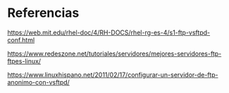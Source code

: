 
# Referencias

https://web.mit.edu/rhel-doc/4/RH-DOCS/rhel-rg-es-4/s1-ftp-vsftpd-conf.html

https://www.redeszone.net/tutoriales/servidores/mejores-servidores-ftp-ftpes-linux/

https://www.linuxhispano.net/2011/02/17/configurar-un-servidor-de-ftp-anonimo-con-vsftpd/
